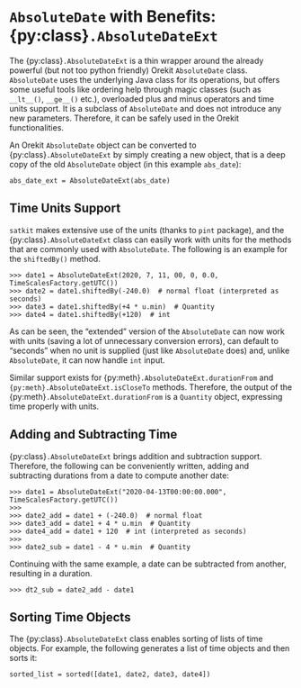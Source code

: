 # `AbsoluteDate` with Benefits: {py:class}`.AbsoluteDateExt`

The {py:class}`.AbsoluteDateExt` is a thin wrapper around the already powerful (but not too python friendly) Orekit `AbsoluteDate` class. `AbsoluteDate` uses the underlying Java class for its operations, but offers some useful tools like ordering help through magic classes (such as `__lt__()`, `__ge__()` etc.), overloaded plus and minus operators and time units support. It is a subclass of `AbsoluteDate` and does not introduce any new parameters. Therefore, it can be safely used in the Orekit functionalities.

An Orekit `AbsoluteDate` object can be converted to {py:class}`.AbsoluteDateExt` by simply creating a new object, that is a deep copy of the old `AbsoluteDate` object (in this example `abs_date`):

    abs_date_ext = AbsoluteDateExt(abs_date)

## Time Units Support

`satkit` makes extensive use of the units (thanks to `pint` package), and the {py:class}`.AbsoluteDateExt` class can easily work with units for the methods that are commonly used with `AbsoluteDate`. The following is an example for the `shiftedBy()` method.

    >>> date1 = AbsoluteDateExt(2020, 7, 11, 00, 0, 0.0, TimeScalesFactory.getUTC())
    >>> date2 = date1.shiftedBy(-240.0)  # normal float (interpreted as seconds)
    >>> date3 = date1.shiftedBy(+4 * u.min)  # Quantity
    >>> date4 = date1.shiftedBy(+120)  # int

As can be seen, the “extended” version of the `AbsoluteDate` can now work with units (saving a lot of unnecessary conversion errors), can default to “seconds” when no unit is supplied (just like `AbsoluteDate` does) and, unlike `AbsoluteDate`, it can now handle `int` input.

Similar support exists for {py:meth}`.AbsoluteDateExt.durationFrom` and `{py:meth}.AbsoluteDateExt.isCloseTo` methods. Therefore, the output of the {py:meth}`.AbsoluteDateExt.durationFrom` is a `Quantity` object, expressing time properly with units.

## Adding and Subtracting Time

{py:class}`.AbsoluteDateExt` brings addition and subtraction support. Therefore, the following can be conveniently written, adding and subtracting durations from a date to compute another date:

    >>> date1 = AbsoluteDateExt("2020-04-13T00:00:00.000", TimeScalesFactory.getUTC())
    >>> 
    >>> date2_add = date1 + (-240.0)  # normal float
    >>> date3_add = date1 + 4 * u.min  # Quantity
    >>> date4_add = date1 + 120  # int (interpreted as seconds)
    >>> 
    >>> date2_sub = date1 - 4 * u.min  # Quantity

Continuing with the same example, a date can be subtracted from another, resulting in a duration.

    >>> dt2_sub = date2_add - date1

## Sorting Time Objects

The {py:class}`.AbsoluteDateExt` class enables sorting of lists of time objects. For example, the following generates a list of time objects and then sorts it:

    sorted_list = sorted([date1, date2, date3, date4])